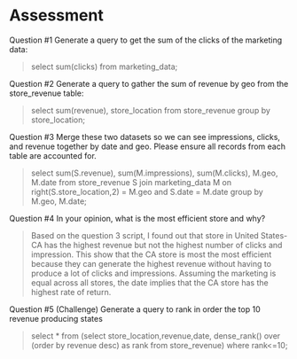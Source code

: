 # Assessment
Question #1 Generate a query to get the sum of the clicks of the marketing data: 

>select sum(clicks) from marketing_data;

Question #2 Generate a query to gather the sum of revenue by geo from the store_revenue table:

>select sum(revenue), store_location from store_revenue group by store_location;

Question #3 Merge these two datasets so we can see impressions, clicks, and revenue together by date and geo. Please ensure all records from each table are accounted for.
>select sum(S.revenue), sum(M.impressions), sum(M.clicks), M.geo, M.date from store_revenue S join marketing_data M on right(S.store_location,2) = M.geo and S.date = M.date group by M.geo, M.date;

Question #4 In your opinion, what is the most efficient store and why?

>Based on the question 3 script, I found out that store in United States-CA has the highest revenue but not the highest number of clicks and impression. This show that the CA store is most the most efficient because they can generate the highest revenue without having to produce a lot of clicks and impressions. Assuming the marketing is equal across all stores, the date implies that the CA store has the highest rate of return. 

Question #5 (Challenge) Generate a query to rank in order the top 10 revenue producing states

>select *
>from (select store_location,revenue,date,
>dense_rank() over (order by revenue desc) as rank
>from store_revenue)
>where rank<=10;
>
